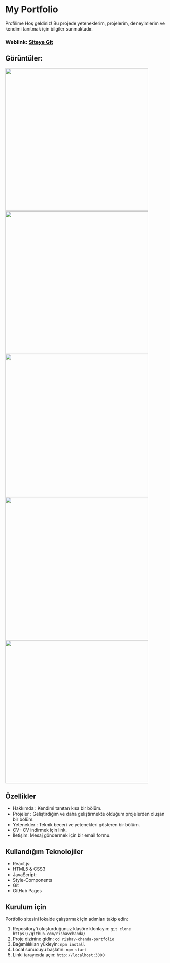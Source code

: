 # My Portfolio
Profilime Hoş geldiniz! Bu projede yeteneklerim, projelerim, deneyimlerim ve kendimi tanıtmak için bilgiler sunmaktadır. 


### Weblink: [Siteye Git](https://codingwithkaraca.netlify.app)
## Görüntüler:
<img width="450px;" src="https://firebasestorage.googleapis.com/v0/b/web-project-87ff5.appspot.com/o/portfolioss1.png?alt=media&token=104d38ab-1075-459a-bceb-94e24d47e948"/>
<img width="450px;" src="https://firebasestorage.googleapis.com/v0/b/web-project-87ff5.appspot.com/o/portfolioss2.png?alt=media&token=b2624531-d8c7-4c5e-b03c-db4ad1d8787f"/>
<img width="450px;" src="https://firebasestorage.googleapis.com/v0/b/web-project-87ff5.appspot.com/o/portfolioss3.png?alt=media&token=25ab7620-0de6-474c-8ff0-4a67c123943a"/>
<img width="450px;" src="https://firebasestorage.googleapis.com/v0/b/web-project-87ff5.appspot.com/o/portfolioss4.png?alt=media&token=ecfaad43-cd8a-4498-8382-724fd623a69c"/>
<img width="450px;" src="https://firebasestorage.googleapis.com/v0/b/web-project-87ff5.appspot.com/o/portfolioss5.png?alt=media&token=6e639adb-bfdd-4c82-abcd-7314c573acc0"/>


## Özellikler
- Hakkımda : Kendimi tanıtan kısa bir bölüm.
- Projeler : Geliştirdiğim ve daha geliştirmekte olduğum projelerden oluşan bir bölüm. 
- Yetenekler : Teknik beceri ve yetenekleri gösteren bir bölüm.
- CV : CV indirmek için link.
- İletişim: Mesaj göndermek için bir email formu.

## Kullandığım Teknolojiler
- React.js:
- HTML5 & CSS3
- JavaScript: 
- Style-Components
- Git
- GitHub Pages

## Kurulum için
Portfolio sitesini lokalde çalıştırmak için adımları takip edin:

1. Repository'i oluşturduğunuz klasöre klonlayın: `git clone https://github.com/rishavchanda/`
2. Proje dizinine gidin: `cd rishav-chanda-portfolio`
3. Bağımlılıkları yükleyin: `npm install`
4. Local sunucuyu başlatın: `npm start`
5. Linki tarayıcıda açın: `http://localhost:3000`

